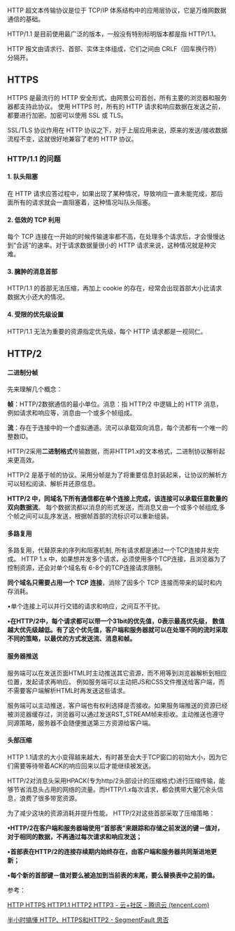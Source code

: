 HTTP 超文本传输协议是位于 TCP/IP 体系结构中的应用层协议，它是万维网数据通信的基础。

HTTP/1.1 是目前使用最广泛的版本，一般没有特别标明版本都是指 HTTP/1.1。

HTTP 报文由请求行、首部、实体主体组成，它们之间由 CRLF（回车换行符） 分隔开。

## HTTPS

HTTPS 是最流行的 HTTP 安全形式，由网景公司首创，所有主要的浏览器和服务器都支持此协议。 使用 HTTPS 时，所有的 HTTP 请求和响应数据在发送之前，都要进行加密。加密可以使用 SSL 或 TLS。

SSL/TLS 协议作用在 HTTP 协议之下，对于上层应用来说，原来的发送/接收数据流程不变，这就很好地兼容了老的 HTTP 协议。

### HTTP/1.1 的问题

#### 1. 队头阻塞

在 HTTP 请求应答过程中，如果出现了某种情况，导致响应一直未能完成，那后面所有的请求就会一直阻塞着，这种情况叫队头阻塞。

#### 2. 低效的 TCP 利用

每个 TCP 连接在一开始的时候传输速率都不高，在处理多个请求后，才会慢慢达到“合适”的速率。对于请求数据量很小的 HTTP 请求来说，这种情况就是种灾难。

#### 3. 臃肿的消息首部

HTTP/1.1 的首部无法压缩，再加上 cookie 的存在，经常会出现首部大小比请求数据大小还大的情况。

#### 4. 受限的优先级设置

HTTP/1.1 无法为重要的资源指定优先级，每个 HTTP 请求都是一视同仁。

## HTTP/2

#### **二进制分帧**

先来理解几个概念：

**帧**：HTTP/2数据通信的最小单位。消息：指 HTTP/2 中逻辑上的 HTTP 消息，例如请求和响应等，消息由一个或多个帧组成。

**流**：存在于连接中的一个虚拟通道。流可以承载双向消息，每个流都有一个唯一的整数ID。

HTTP/2采用**二进制格式**传输数据，而非HTTP1.x的文本格式，二进制协议解析起来更高效。

HTTP/2 是基于帧的协议。采用分帧是为了将重要信息封装起来，让协议的解析方可以轻松阅读、解析并还原信息。

**HTTP/2 中，同域名下所有通信都在单个连接上完成，该连接可以承载任意数量的双向数据流**。 每个数据流都以消息的形式发送，而消息又由一个或多个帧组成,多个帧之间可以乱序发送，根据帧首部的流标识可以重新组装。

#### **多路复用**

多路复用，代替原来的序列和阻塞机制, 所有请求都是通过一个TCP连接并发完成。 HTTP 1.x 中，如果想并发多个请求，必须使用多个TCP连接，且浏览器为了控制资源，还会对单个域名有 6-8个的TCP连接请求限制。

**同个域名只需要占用一个 TCP 连接**，消除了因多个 TCP 连接而带来的延时和内存消耗。

•单个连接上可以并行交错的请求和响应，之间互不干扰。

**•在HTTP/2中，每个请求都可以带一个31bit的优先值，0表示最高优先级， 数值越大优先级越低。有了这个优先值，客户端和服务器就可以在处理不同的流时采取不同的策略，以最优的方式发送流、消息和帧。**

#### **服务器推送**

服务端可以在发送页面HTML时主动推送其它资源，而不用等到浏览器解析到相应位置，发起请求再响应。 例如服务端可以主动把JS和CSS文件推送给客户端，而不需要客户端解析HTML时再发送这些请求。

服务端可以主动推送，客户端也有权利选择是否接收。如果服务端推送的资源已经被浏览器缓存过，浏览器可以通过发送RST_STREAM帧来拒收。主动推送也遵守同源策略，服务器不会随便推送第三方资源给客户端。

#### **头部压缩**

HTTP 1.1请求的大小变得越来越大，有时甚至会大于TCP窗口的初始大小，因为它们需要等待带着ACK的响应回来以后才能继续被发送。

HTTP/2对消息头采用HPACK(专为http/2头部设计的压缩格式)进行压缩传输，能够节省消息头占用的网络的流量。而HTTP/1.x每次请求，都会携带大量冗余头信息，浪费了很多带宽资源。

为了减少这块的资源消耗并提升性能， HTTP/2对这些首部采取了压缩策略：

**•HTTP/2在客户端和服务器端使用“首部表”来跟踪和存储之前发送的键－值对，对于相同的数据，不再通过每次请求和响应发送；**

**•首部表在HTTP/2的连接存续期内始终存在，由客户端和服务器共同渐进地更新；**

**•每个新的首部键－值对要么被追加到当前表的末尾，要么替换表中之前的值。**







参考：

[HTTP HTTPS HTTP1.1 HTTP2 HTTP3 - 云+社区 - 腾讯云 (tencent.com)](https://cloud.tencent.com/developer/article/1800848)

[半小时搞懂 HTTP、HTTPS和HTTP2 - SegmentFault 思否](https://segmentfault.com/a/1190000022662058)



